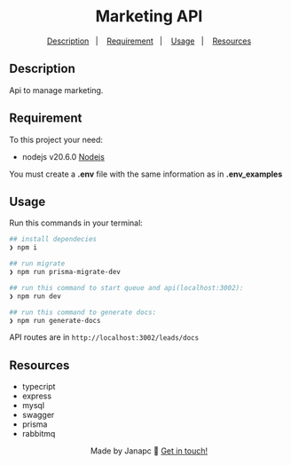 <div align="center">
  <h1>Marketing API</h1>

<a href="#description">Description</a>&nbsp;&nbsp;&nbsp;|&nbsp;&nbsp;&nbsp;
<a href="#requirement">Requirement</a>&nbsp;&nbsp;&nbsp;|&nbsp;&nbsp;&nbsp;
<a href="#usage">Usage</a>&nbsp;&nbsp;&nbsp;|&nbsp;&nbsp;&nbsp;
<a href="#resources">Resources</a>

</div>

## Description

Api to manage marketing.

## Requirement

To this project your need:

- nodejs v20.6.0 [Nodejs](https://nodejs.org/en/download)

You must create a **.env** file with the same information as in **.env_examples**

## Usage

Run this commands in your terminal:

```sh
## install dependecies
❯ npm i

## run migrate
❯ npm run prisma-migrate-dev

## run this command to start queue and api(localhost:3002):
❯ npm run dev

## run this command to generate docs:
❯ npm run generate-docs

```

API routes are in `http://localhost:3002/leads/docs`

## Resources

- typecript
- express
- mysql
- swagger
- prisma
- rabbitmq

<div align="center">

Made by Janapc 🤘 [Get in touch!](https://www.linkedin.com/in/janaina-pedrina/)

</div>
